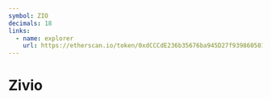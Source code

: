 ```yaml
---
symbol: ZIO
decimals: 18
links:
  - name: explorer
    url: https://etherscan.io/token/0xdCCCdE236b35676ba945D27f93986050197D1e14
---
```


# Zivio
